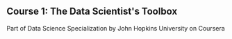 ## Course 1: The Data Scientist's Toolbox
Part of Data Science Specialization by John Hopkins University on Coursera
